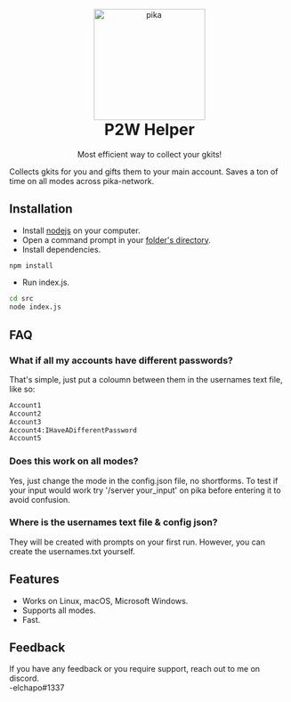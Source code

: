 <p align="center" style="margin-bottom: 0px !important;">
  <img width="200" src="https://i.ibb.co/T4yBqXr/pika.png" alt="pika" align="center">
</p>
<h1 align="center" style="margin-top: 0px;">P2W Helper</h1>

<p align="center">Most efficient way to collect your gkits!</p>

Collects gkits for you and gifts them to your main account. Saves a ton of time on all modes across pika-network.

## Installation

- Install [nodejs](https://nodejs.org/en/download) on your computer.
- Open a command prompt in your [folder's directory](https://www.youtube.com/watch?v=bgSSJQolR0E).
- Install dependencies.
```bash
npm install
```
- Run index.js.
```bash
cd src
node index.js
```
## FAQ

### What if all my accounts have different passwords?

That's simple, just put a coloumn between them in the usernames text file, like so:

```txt
Account1
Account2
Account3
Account4:IHaveADifferentPassword
Account5
```

### Does this work on all modes?

Yes, just change the mode in the config.json file, no shortforms. To test if your input would work try '/server your_input' on pika before entering it to avoid confusion.

### Where is the usernames text file & config json?

They will be created with prompts on your first run. However, you can create the usernames.txt yourself.

## Features

- Works on Linux, macOS, Microsoft Windows.
- Supports all modes.
- Fast.

## Feedback

If you have any feedback or you require support, reach out to me on discord.  
-elchapo#1337
